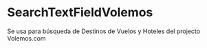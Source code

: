 # SearchTextFieldVolemos
Se usa para búsqueda de Destinos de Vuelos y Hoteles del projecto Volemos.com
